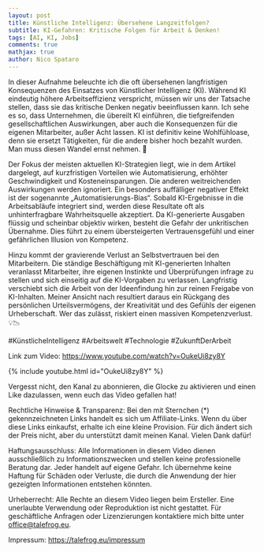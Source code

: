 ```yaml
---
layout: post
title: Künstliche Intelligenz: Übersehene Langzeitfolgen?
subtitle: KI-Gefahren: Kritische Folgen für Arbeit & Denken!
tags: [AI, KI, Jobs]
comments: true
mathjax: true
author: Nico Spataro
---
```


In dieser Aufnahme beleuchte ich die oft übersehenen langfristigen Konsequenzen des Einsatzes von Künstlicher Intelligenz (KI). Während KI eindeutig höhere Arbeitseffizienz verspricht, müssen wir uns der Tatsache stellen, dass sie das kritische Denken negativ beeinflussen kann. Ich sehe es so, dass Unternehmen, die übereilt KI einführen, die tiefgreifenden gesellschaftlichen Auswirkungen, aber auch die Konsequenzen für die eigenen Mitarbeiter, außer Acht lassen. KI ist definitiv keine Wohlfühloase, denn sie ersetzt Tätigkeiten, für die andere bisher hoch bezahlt wurden. Man muss diesen Wandel ernst nehmen. 🤖

Der Fokus der meisten aktuellen KI-Strategien liegt, wie in dem Artikel dargelegt, auf kurzfristigen Vorteilen wie Automatisierung, erhöhter Geschwindigkeit und Kosteneinsparungen. Die anderen weitreichenden Auswirkungen werden ignoriert. Ein besonders auffälliger negativer Effekt ist der sogenannte „Automatisierungs-Bias“. Sobald KI-Ergebnisse in die Arbeitsabläufe integriert sind, werden diese Resultate oft als unhinterfragbare Wahrheitsquelle akzeptiert. Da KI-generierte Ausgaben flüssig und scheinbar objektiv wirken, besteht die Gefahr der unkritischen Übernahme. Dies führt zu einem übersteigerten Vertrauensgefühl und einer gefährlichen Illusion von Kompetenz.

Hinzu kommt der gravierende Verlust an Selbstvertrauen bei den Mitarbeitern. Die ständige Beschäftigung mit KI-generierten Inhalten veranlasst Mitarbeiter, ihre eigenen Instinkte und Überprüfungen infrage zu stellen und sich einseitig auf die KI-Vorgaben zu verlassen. Langfristig verschiebt sich die Arbeit von der Ideenfindung hin zur reinen Freigabe von KI-Inhalten. Meiner Ansicht nach resultiert daraus ein Rückgang des persönlichen Urteilsvermögens, der Kreativität und des Gefühls der eigenen Urheberschaft. Wer das zulässt, riskiert einen massiven Kompetenzverlust. 💡📉

#KünstlicheIntelligenz #Arbeitswelt #Technologie #ZukunftDerArbeit

Link zum Video:
https://www.youtube.com/watch?v=OukeUi8zy8Y

{% include youtube.html id="OukeUi8zy8Y" %}

Vergesst nicht, den Kanal zu abonnieren, die Glocke zu aktivieren und einen Like dazulassen, wenn euch das Video gefallen hat!

Rechtliche Hinweise & Transparenz:
Bei den mit Sternchen (*) gekennzeichneten Links handelt es sich um Affiliate-Links. Wenn du über diese Links einkaufst, erhalte ich eine kleine Provision. Für dich ändert sich der Preis nicht, aber du unterstützt damit meinen Kanal. Vielen Dank dafür!

Haftungsausschluss:
Alle Informationen in diesem Video dienen ausschließlich zu Informationszwecken und stellen keine professionelle Beratung dar. Jeder handelt auf eigene Gefahr. Ich übernehme keine Haftung für Schäden oder Verluste, die durch die Anwendung der hier gezeigten Informationen entstehen könnten.

Urheberrecht:
Alle Rechte an diesem Video liegen beim Ersteller. Eine unerlaubte Verwendung oder Reproduktion ist nicht gestattet. Für geschäftliche Anfragen oder Lizenzierungen kontaktiere mich bitte unter office@talefrog.eu.

Impressum: 
https://talefrog.eu/impressum

